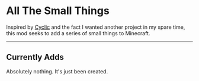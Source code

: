 <h1>All The Small Things</h1>
Inspired by <a href="https://github.com/Lothrazar/Cyclic">Cyclic</a> and the fact I wanted another project in my spare time, this mod seeks to add a series of small things to Minecraft.

---

<h2>Currently Adds</h2>
Absolutely nothing. It's just been created. 


